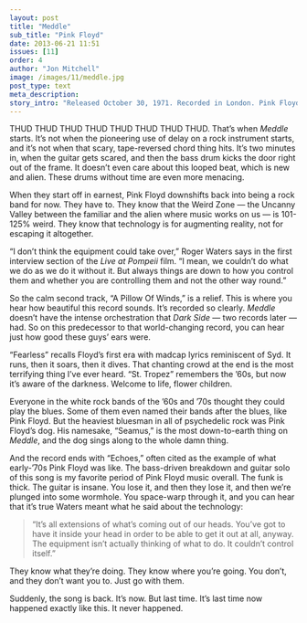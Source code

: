 ```yaml
---
layout: post
title: "Meddle"
sub_title: "Pink Floyd"
date: 2013-06-21 11:51
issues: [11]
order: 4
author: "Jon Mitchell"
image: /images/11/meddle.jpg
post_type: text
meta_description: 
story_intro: "Released October 30, 1971. Recorded in London. Pink Floyd’s sixth record."
---
```

THUD THUD THUD THUD THUD THUD THUD THUD. That’s when *Meddle* starts. It’s not when the pioneering use of delay on a rock instrument starts, and it’s not when that scary, tape-reversed chord thing hits. It’s two minutes in, when the guitar gets scared, and then the bass drum kicks the door right out of the frame. It doesn’t even care about this looped beat, which is new and alien. These drums without time are even more menacing.

When they start off in earnest, Pink Floyd downshifts back into being a rock band for now. They have to. They know that the Weird Zone — the Uncanny Valley between the familiar and the alien where music works on us — is 101-125% weird. They know that technology is for augmenting reality, not for escaping it altogether.

“I don’t think the equipment could take over,” Roger Waters says in the first interview section of the *Live at Pompeii* film. “I mean, we couldn’t do what we do as we do it without it. But always things are down to how you control them and whether you are controlling them and not the other way round.”

So the calm second track, “A Pillow Of Winds,” is a relief. This is where you hear how beautiful this record sounds. It’s recorded so clearly. *Meddle* doesn’t have the intense orchestration that *Dark Side* — two records later — had. So on this predecessor to that world-changing record, you can hear just how good these guys’ ears were.

“Fearless” recalls Floyd’s first era with madcap lyrics reminiscent of Syd. It runs, then it soars, then it dives. That chanting crowd at the end is the most terrifying thing I’ve ever heard. “St. Tropez” remembers the ’60s, but now it’s aware of the darkness. Welcome to life, flower children.

Everyone in the white rock bands of the ’60s and ’70s thought they could play the blues. Some of them even named their bands after the blues, like Pink Floyd. But the heaviest bluesman in all of psychedelic rock was Pink Floyd’s dog. His namesake, “Seamus,” is the most down-to-earth thing on *Meddle*, and the dog sings along to the whole damn thing.

And the record ends with “Echoes,” often cited as the example of what early-’70s Pink Floyd was like. The bass-driven breakdown and guitar solo of this song is my favorite period of Pink Floyd music overall. The funk is thick. The guitar is insane. You lose it, and then they lose it, and then we’re plunged into some wormhole. You space-warp through it, and you can hear that it’s true Waters meant what he said about the technology:

> “It’s all extensions of what’s coming out of our heads. You’ve got to have it inside your head in order to be able to get it out at all, anyway. The equipment isn’t actually thinking of what to do. It couldn’t control itself.”

They know what they’re doing. They know where you’re going. You don’t, and they don’t want you to. Just go with them.

Suddenly, the song is back. It’s now. But last time. It’s last time now happened exactly like this. It never happened.